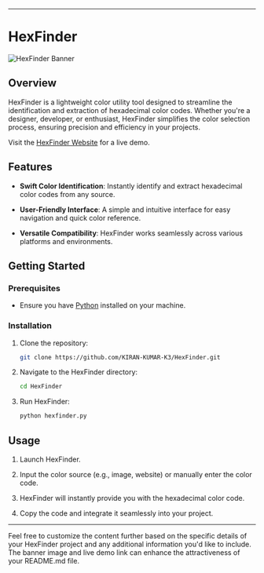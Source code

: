 
---

# HexFinder

![HexFinder Banner](https://encrypted-tbn0.gstatic.com/images?q=tbn:ANd9GcT1x5SsQjpa3HbYjc55feDN3BpsIXeydLULvyhYQ3ptkv4C3uY913xc1R1kuk-7dvWxM84&usqp=CAU)

## Overview

HexFinder is a lightweight color utility tool designed to streamline the identification and extraction of hexadecimal color codes. Whether you're a designer, developer, or enthusiast, HexFinder simplifies the color selection process, ensuring precision and efficiency in your projects.

Visit the [HexFinder Website](https://kiran-kumar-k3.github.io/HexFinder/) for a live demo.

## Features

- **Swift Color Identification**: Instantly identify and extract hexadecimal color codes from any source.
  
- **User-Friendly Interface**: A simple and intuitive interface for easy navigation and quick color reference.

- **Versatile Compatibility**: HexFinder works seamlessly across various platforms and environments.

## Getting Started

### Prerequisites

- Ensure you have [Python](https://www.python.org/) installed on your machine.

### Installation

1. Clone the repository:

    ```bash
    git clone https://github.com/KIRAN-KUMAR-K3/HexFinder.git
    ```

2. Navigate to the HexFinder directory:

    ```bash
    cd HexFinder
    ```

3. Run HexFinder:

    ```bash
    python hexfinder.py
    ```

## Usage

1. Launch HexFinder.

2. Input the color source (e.g., image, website) or manually enter the color code.

3. HexFinder will instantly provide you with the hexadecimal color code.

4. Copy the code and integrate it seamlessly into your project.


---

Feel free to customize the content further based on the specific details of your HexFinder project and any additional information you'd like to include. The banner image and live demo link can enhance the attractiveness of your README.md file.
